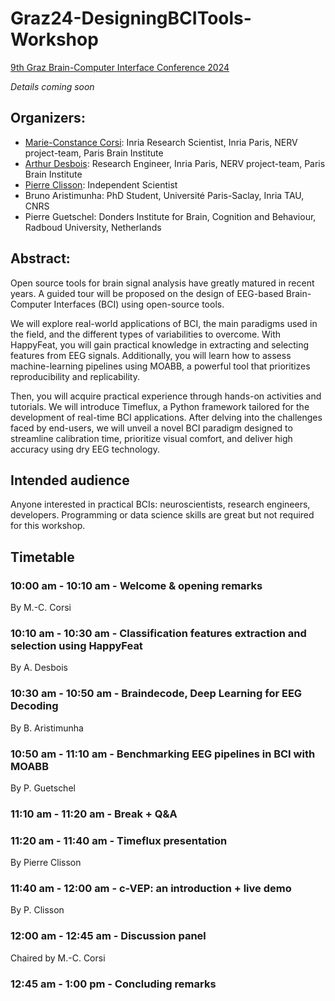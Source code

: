 # Graz24-DesigningBCITools-Workshop

[9th Graz Brain-Computer Interface Conference 2024](https://www.tugraz.at/institute/ine/graz-bci-conferences/9th-graz-bci-conference-2024)

*Details coming soon*

## Organizers:

- [Marie-Constance Corsi](https://marieconstance-corsi.netlify.app/): Inria Research Scientist, Inria Paris, NERV project-team, Paris Brain Institute
- [Arthur Desbois](https://www.linkedin.com/in/arthur-desbois-801a9313a/?originalSubdomain=fr): Research Engineer, Inria Paris, NERV project-team, Paris Brain Institute
- [Pierre Clisson](https://clisson.com/): Independent Scientist
- Bruno Aristimunha: PhD Student, Université Paris-Saclay, Inria TAU, CNRS
- Pierre Guetschel: Donders Institute for Brain, Cognition and Behaviour, Radboud University, Netherlands

  
## Abstract:

Open source tools for brain signal analysis have greatly matured in recent years. A guided tour will be proposed on the design of EEG-based Brain-Computer Interfaces (BCI) using open-source tools. 

We will explore real-world applications of BCI, the main paradigms used in the field, and the different types of variabilities to overcome. With HappyFeat, you will gain practical knowledge in extracting and selecting features from EEG signals. Additionally, you will learn how to assess machine-learning pipelines using MOABB, a powerful tool that prioritizes reproducibility and replicability. 

Then, you will acquire practical experience through hands-on activities and tutorials. We will introduce Timeflux, a Python framework tailored for the development of real-time BCI applications. After delving into the challenges faced by end-users, we will unveil a novel BCI paradigm designed to streamline calibration time, prioritize visual comfort, and deliver high accuracy using dry EEG technology.


## Intended audience
Anyone interested in practical BCIs: neuroscientists, research engineers, developers. Programming or data science skills are great but not required for this workshop.

## Timetable
### 10:00 am - 10:10 am - Welcome & opening remarks
By M.-C. Corsi

### 10:10 am - 10:30 am - Classification features extraction and selection using HappyFeat
By A. Desbois

### 10:30 am - 10:50 am - Braindecode, Deep Learning for EEG Decoding
By B. Aristimunha 

### 10:50 am - 11:10 am - Benchmarking EEG pipelines in BCI with MOABB
By P. Guetschel

### 11:10 am - 11:20 am - Break + Q&A

### 11:20 am - 11:40 am - Timeflux presentation
By Pierre Clisson

### 11:40 am - 12:00 am - c-VEP: an introduction + live demo 
By P. Clisson

### 12:00 am - 12:45 am - Discussion panel
Chaired by M.-C. Corsi

### 12:45 am - 1:00 pm - Concluding remarks

